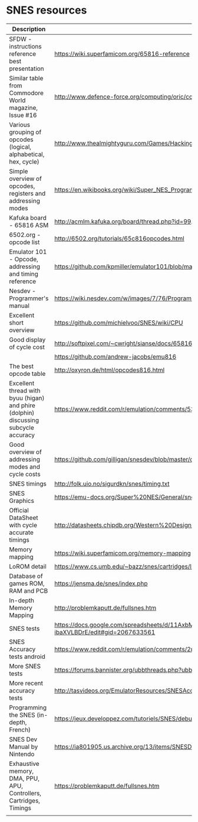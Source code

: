 # SNES resources

| Description                                                                         | Link                                                                                                    |
| ----------------------------------------------------------------------------------- | ------------------------------------------------------------------------------------------------------- |
| SFDW - instructions reference   best presentation                                   | https://wiki.superfamicom.org/65816-reference                                                           |
| Similar table from Commodore World magazine, Issue #16                              | http://www.defence-force.org/computing/oric/coding/annexe_2/index.htm                                   |
| Various grouping of opcodes (logical, alphabetical, hex, cycle)                     | http://www.thealmightyguru.com/Games/Hacking/Wiki/index.php/6502_Opcodes                                |
| Simple overview of opcodes, registers and addressing modes                          | https://en.wikibooks.org/wiki/Super_NES_Programming/65c816_reference                                    |
| Kafuka board - 65816 ASM                                                            | http://acmlm.kafuka.org/board/thread.php?id=99.                                                         |
| 6502.org - opcode list                                                              | http://6502.org/tutorials/65c816opcodes.html                                                            |
| Emulator 101 - Opcode, addressing and timing reference                              | https://github.com/kpmiller/emulator101/blob/master/Generate6502Reference/6502ops.csv                   |
| Nesdev - Programmer's manual                                                        | https://wiki.nesdev.com/w/images/7/76/Programmanual.pdf                                                 |
| Excellent short overview                                                            | https://github.com/michielvoo/SNES/wiki/CPU                                                             |
| Good display of cycle cost                                                          | http://softpixel.com/~cwright/sianse/docs/65816NFO.HTM                                                  |
|                                                                                     | https://github.com/andrew-jacobs/emu816                                                                 |
| The best opcode table                                                               | http://oxyron.de/html/opcodes816.html                                                                   |
| Excellent thread with byuu (higan) and phire (dolphin) discussing subcycle accuracy | https://www.reddit.com/r/emulation/comments/53jdqj/what_exactly_is_a_cycleaccurate_emulator/            |
| Good overview of addressing modes and cycle costs                                   | https://github.com/gilligan/snesdev/blob/master/docs/65816.txt                                          |
| SNES timings                                                                        | http://folk.uio.no/sigurdkn/snes/timing.txt                                                             |
| SNES Graphics                                                                       | https://emu-docs.org/Super%20NES/General/snesdoc.html                                                   |
| Official DataSheet with cycle accurate timings                                      | http://datasheets.chipdb.org/Western%20Design/w65c816s.pdf                                              |
| Memory mapping                                                                      | https://wiki.superfamicom.org/memory-mapping                                                            |
| LoROM detail                                                                        | https://www.cs.umb.edu/~bazz/snes/cartridges/lorom.html                                                 |
| Database of games  ROM, RAM and PCB                                                 | https://jensma.de/snes/index.php                                                                        |
| In-depth Memory Mapping                                                             | http://problemkaputt.de/fullsnes.htm                                                                    |
| SNES tests                                                                          | https://docs.google.com/spreadsheets/d/11AxbMohEzBab1LBbq7t-BQBdpGMERoWv-ibaXVLBDrE/edit#gid=2067633561 |
| SNES Accuracy tests android                                                         | https://www.reddit.com/r/emulation/comments/2nv30w/android_snes_emulator_accuracy_testing_results/      |
| More SNES tests                                                                     | https://forums.bannister.org/ubbthreads.php?ubb=showflat&Number=59965                                   |
| More recent accuracy tests                                                          | http://tasvideos.org/EmulatorResources/SNESAccuracyTests.html                                           |
| Programming the SNES (in-depth, French)                                             | https://jeux.developpez.com/tutoriels/SNES/debuter-programmation-super-nintendo/                        |
| SNES Dev Manual by Nintendo                                                         | https://ia801905.us.archive.org/13/items/SNESDevManual/book1.pdf                                        |
| Exhaustive memory, DMA, PPU, APU, Controllers, Cartridges, Timings                  | https://problemkaputt.de/fullsnes.htm                                                                   |
|                                                                                     |                                                                                                         |
